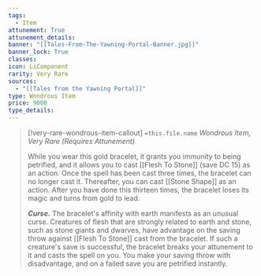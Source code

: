 ```yaml
---
tags:
  - Item
attunement: True
attunement_details: 
banner: "[[Tales-From-The-Yawning-Portal-Banner.jpg]]"
banner_lock: True
classes:
icon: LiComponent
rarity: Very Rare
sources:
  - "[[Tales from the Yawning Portal]]"
type: Wondrous Item
price: 9000
type_details: 
---
```

>[!very-rare-wondrous-item-callout] `=this.file.name`
>*Wondrous Item, Very Rare (Requires Attunement)*
>
>While you wear this gold bracelet, it grants you immunity to being petrified, and it allows you to cast [[Flesh To Stone]] (save DC 15) as an action. Once the spell has been cast three times, the bracelet can no longer cast it. Thereafter, you can cast [[Stone Shape]] as an action. After you have done this thirteen times, the bracelet loses its magic and turns from gold to lead.
>
>***Curse.*** The bracelet's affinity with earth manifests as an unusual curse. Creatures of flesh that are strongly related to earth and stone, such as stone giants and dwarves, have advantage on the saving throw against [[Flesh To Stone]] cast from the bracelet. If such a creature's save is successful, the bracelet breaks your attunement to it and casts the spell on you. You make your saving throw with disadvantage, and on a failed save you are petrified instantly.
>
>
